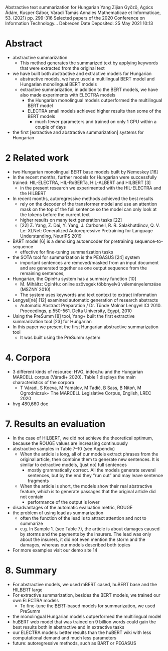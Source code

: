 Abstractive text summarization for Hungarian
Yang Zijian Győző, Agócs Ádám, Kusper Gábor, Váradi Tamás
Annales Mathematicae et Informaticae, 53. (2021) pp. 299-316
  Selected papers of the 2020 Conference on Information Technology... Debrecen
Date Deposited: 	25 May 2021 10:13

# Abstract

* abstractive summarization
  * This method generates the summarized text by applying keywords that were
    extracted from the original text
* we have built both abstractive and extractive models for Hungarian
  * abstractive models, we have used a multilingual BERT model and Hungarian
    monolingual BERT models
  * extractive summarization, in addition to the BERT models, we have also made
    experiments with ELECTRA models
    * the Hungarian monolingual models outperformed the multilingual BERT model
    * ELECTRA small models achieved higher results than some of the BERT models
      * much fewer parameters and trained on only 1 GPU within a couple of days
* the first [extractive and abstractive summarization] systems for Hungarian

# 2 Related work

* two Hungarian monolingual BERT base models built by Nemeskey [16]
* In the recent months, further models for Hungarian were successfully trained:
  HIL-ELECTRA, HIL-RoBERTa, HIL-ALBERT and HILBERT [3]
  * in the present research we experimented with the HIL-ELECTRA and the HILBERT
* In recent months, autoregressive methods achieved the best results
  * rely on the decoder of the transformer model and
    use an attention mask on the top of the full sentence so the model can only
    look at the tokens before the current text
  * higher results on many text generation tasks [22]
  * [22] Z. Yang, Z. Dai, Y. Yang, J. Carbonell, R. R. Salakhutdinov, Q. V. Le:
    XLNet: Generalized Autoregressive Pretraining for Language Understanding,
    NeurIPS 2019
* BART model [6] is a denoising autoencoder for pretraining sequence-to-sequence
  * effective for fine-tuning summarization tasks
* the SOTA tool for summarization is the PEGASUS [24] system
  * important sentences are removed/masked from an input document and are
    generated together as one output sequence from the remaining sentences,
* Hungarian, the OpinHu system has a summary function [10]
  * M. Miháltz: OpinHu: online szövegek többnyelvű véleményelemzése (MSZNY 2010)
  * The system uses keywords and text context to extract information
* Lengyel[né] [12] examined automatic generation of research abstracts
  * Automatic Abstract Preparation /
    Dr. Tünde Molnár Lengyel
    ICI 2010. Proceedings, p.550-561. Delta University, Egypt, 2010
* Using the PreSumm [8] tool, Yang+ built the first extractive summarization
  tool [23] for Hungarian
* In this paper we present the first Hungarian abstractive summarization tool
  * It was built using the PreSumm system

# 4. Corpora

* 3 different kinds of resource: HVG, index.hu and the Hungarian MARCELL corpus
  (Váradi+ 2020). Table 1 displays the main characteristics of the corpora
  * T Váradi, S Koeva, M Yamalov, M Tadić, B Sass, B Nitoń, M  Ogrodniczuk+
    The MARCELL Legislative Corpus, English, LREC 2020
* hvg 480,660 doc

# 7. Results an evaluation

* In the case of HILBERT, we did not achieve the theoretical optimum, because
  the ROUGE values are increasing continuously
* abstractive samples in Table 7–10 (see Appendix)
  * When the article is long, all of our models extract phrases from the
    original article, then combine them to generate new sentences. It is similar
    to extractive models, [just no] full sentences
    * mostly grammatically correct. All the models generate several sentences,
      but by the end they “run out” and may leave sentence fragments
  * When the article is short, the models show their real abstractive feature,
    which is to generate passages that the original article did not contain
    * performance of the output is lower
* disadvantages of the automatic evaluation metric, ROUGE
* the problem of using lead as summarization
  * often the function of the lead is to attract attention and not to summarize
  * e.g. In Sample 1. (see Table 7), the article is about damages caused by
    storms and the payments by the insurers. The lead was only about the
    insurers, it did not even mention the storm and the damages, whereas our
    models described both topics
* For more examples visit our demo site 14

# 8. Summary

* For abstractive models, we used mBERT cased, huBERT base and the HILBERT large
* For extractive summarization, besides the BERT models, we trained our own
  ELECTRA models
  * To fine-tune the BERT-based models for summarization, we used PreSumm
* the monolingual Hungarian models outperformed the multilingual model
* huBERT web model that was trained on 9 billion words could gain the best
  results both in abstractive and in extractive tasks
* our ELECTRA models: better results than the huBERT wiki with less
  computational demand and much less parameters
* future: autoregressive methods, such as BART or PEGASUS
